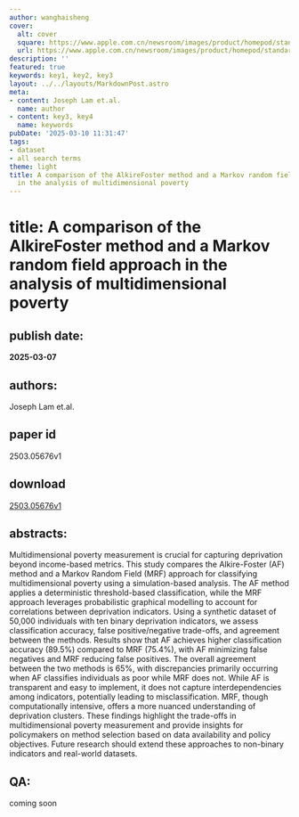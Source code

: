 ```yaml
---
author: wanghaisheng
cover:
  alt: cover
  square: https://www.apple.com.cn/newsroom/images/product/homepod/standard/Apple-HomePod-hero-230118_big.jpg.large_2x.jpg
  url: https://www.apple.com.cn/newsroom/images/product/homepod/standard/Apple-HomePod-hero-230118_big.jpg.large_2x.jpg
description: ''
featured: true
keywords: key1, key2, key3
layout: ../../layouts/MarkdownPost.astro
meta:
- content: Joseph Lam et.al.
  name: author
- content: key3, key4
  name: keywords
pubDate: '2025-03-10 11:31:47'
tags:
- dataset
- all search terms
theme: light
title: A comparison of the AlkireFoster method and a Markov random field approach
  in the analysis of multidimensional poverty
---
```


# title: A comparison of the AlkireFoster method and a Markov random field approach in the analysis of multidimensional poverty 
## publish date: 
**2025-03-07** 
## authors: 
  Joseph Lam et.al. 
## paper id
2503.05676v1
## download
[2503.05676v1](http://arxiv.org/abs/2503.05676v1)
## abstracts:
Multidimensional poverty measurement is crucial for capturing deprivation beyond income-based metrics. This study compares the Alkire-Foster (AF) method and a Markov Random Field (MRF) approach for classifying multidimensional poverty using a simulation-based analysis. The AF method applies a deterministic threshold-based classification, while the MRF approach leverages probabilistic graphical modelling to account for correlations between deprivation indicators. Using a synthetic dataset of 50,000 individuals with ten binary deprivation indicators, we assess classification accuracy, false positive/negative trade-offs, and agreement between the methods. Results show that AF achieves higher classification accuracy (89.5%) compared to MRF (75.4%), with AF minimizing false negatives and MRF reducing false positives. The overall agreement between the two methods is 65%, with discrepancies primarily occurring when AF classifies individuals as poor while MRF does not. While AF is transparent and easy to implement, it does not capture interdependencies among indicators, potentially leading to misclassification. MRF, though computationally intensive, offers a more nuanced understanding of deprivation clusters. These findings highlight the trade-offs in multidimensional poverty measurement and provide insights for policymakers on method selection based on data availability and policy objectives. Future research should extend these approaches to non-binary indicators and real-world datasets.
## QA:
coming soon
